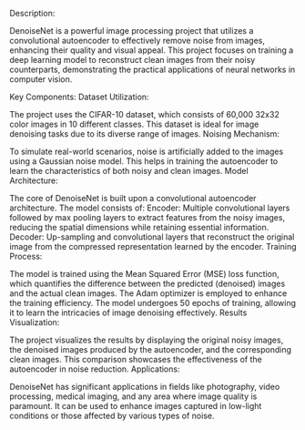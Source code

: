 Description:

DenoiseNet is a powerful image processing project that utilizes a convolutional autoencoder to effectively remove noise from images, enhancing their quality and visual appeal. This project focuses on training a deep learning model to reconstruct clean images from their noisy counterparts, demonstrating the practical applications of neural networks in computer vision.

Key Components:
Dataset Utilization:

The project uses the CIFAR-10 dataset, which consists of 60,000 32x32 color images in 10 different classes. This dataset is ideal for image denoising tasks due to its diverse range of images.
Noising Mechanism:

To simulate real-world scenarios, noise is artificially added to the images using a Gaussian noise model. This helps in training the autoencoder to learn the characteristics of both noisy and clean images.
Model Architecture:

The core of DenoiseNet is built upon a convolutional autoencoder architecture. The model consists of:
Encoder: Multiple convolutional layers followed by max pooling layers to extract features from the noisy images, reducing the spatial dimensions while retaining essential information.
Decoder: Up-sampling and convolutional layers that reconstruct the original image from the compressed representation learned by the encoder.
Training Process:

The model is trained using the Mean Squared Error (MSE) loss function, which quantifies the difference between the predicted (denoised) images and the actual clean images. The Adam optimizer is employed to enhance the training efficiency.
The model undergoes 50 epochs of training, allowing it to learn the intricacies of image denoising effectively.
Results Visualization:

The project visualizes the results by displaying the original noisy images, the denoised images produced by the autoencoder, and the corresponding clean images. This comparison showcases the effectiveness of the autoencoder in noise reduction.
Applications:

DenoiseNet has significant applications in fields like photography, video processing, medical imaging, and any area where image quality is paramount. It can be used to enhance images captured in low-light conditions or those affected by various types of noise.
